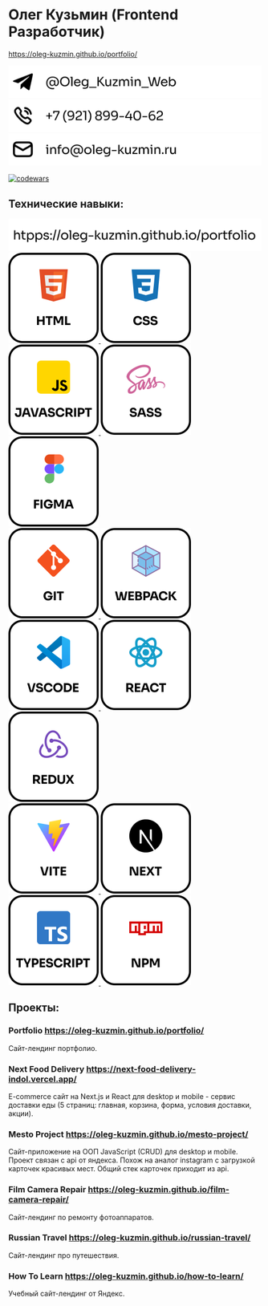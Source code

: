 # Олег Кузьмин (Frontend Разработчик)

<a href="https://oleg-kuzmin.github.io/portfolio/">https://oleg-kuzmin.github.io/portfolio/</a>

<div>
  <a href="https://t.me/Oleg_Kuzmin_Web" target="_blank">
    <img src='./contacts/telegram.svg' alt="Логотип telegram" />
  </a>
</div>
<div>
  <img src='./contacts/phone.svg' alt="Телефон" /> 
</div>
<div>
  <img src='./contacts/email.svg' alt="Почта" /> 
</div>

[![codewars](https://www.codewars.com/users/Oleg_Kuzmin/badges/small)](https://www.codewars.com/users/Oleg_Kuzmin)

## Технические навыки:

<div>
  <a href="https://oleg-kuzmin.github.io/portfolio/" target="_blank" rel="noopener">
    <img src='./contacts/portfolio.svg' alt="Сайт портфолио" />  
  </a>
</div>

<div>
  <a href="https://oleg-kuzmin.github.io/portfolio">
    <img src='./images/html.svg' alt="Логотип html" />
  </a>
  <a href="https://oleg-kuzmin.github.io/portfolio">
    <img src='./images/css.svg' alt="Логотип css" />
  </a>
  <a href="https://oleg-kuzmin.github.io/portfolio">
    <img src='./images/javascript.svg' alt="Логотип javascript" />
  </a>
  <a href="https://oleg-kuzmin.github.io/portfolio">
    <img src='./images/sass.svg' alt="Логотип sass" />
  </a>
  <a href="https://oleg-kuzmin.github.io/portfolio">
    <img src='./images/figma.svg' alt="Логотип figma" />
  </a>
</div>

<div>
  <a href="https://oleg-kuzmin.github.io/portfolio">
    <img src='./images/git.svg' alt="Логотип git" />
  </a>
  <a href="https://oleg-kuzmin.github.io/portfolio">
    <img src='./images/webpack.svg' alt="Логотип webpack" />
  </a>
  <a href="https://oleg-kuzmin.github.io/portfolio">
    <img src='./images/vscode.svg' alt="Логотип vscode" />
  </a>
  <a href="https://oleg-kuzmin.github.io/portfolio">
    <img src='./images/react.svg' alt="Логотип react" />
  </a>
  <a href="https://oleg-kuzmin.github.io/portfolio">
    <img src='./images/redux.svg' alt="Логотип redux" />
  </a>
</div>

<div>
  <a href="https://oleg-kuzmin.github.io/portfolio">
    <img src='./images/vite.svg' alt="Логотип vite" />
  </a>
  <a href="https://oleg-kuzmin.github.io/portfolio">
    <img src='./images/next.svg' alt="Логотип next" />
  </a>
  <a href="https://oleg-kuzmin.github.io/portfolio">
    <img src='./images/typescript.svg' alt="Логотип typescript" />
  </a>
    <a href="https://oleg-kuzmin.github.io/portfolio">
    <img src='./images/npm.svg' alt="Логотип npm" />
  </a>
</div>

## Проекты:

### Portfolio https://oleg-kuzmin.github.io/portfolio/

Сайт-лендинг портфолио.

### Next Food Delivery https://next-food-delivery-indol.vercel.app/

E-commerce сайт на Next.js и React для desktop и mobile - сервис доставки еды (5 страниц: главная, корзина, форма, условия доставки, акции).

### Mesto Project https://oleg-kuzmin.github.io/mesto-project/

Сайт-приложение на ООП JavaScript (CRUD) для desktop и mobile. Проект связан с api от яндекса. Похож на аналог instagram с загрузкой карточек красивых мест. Общий стек карточек приходит из api.

### Film Camera Repair https://oleg-kuzmin.github.io/film-camera-repair/

Сайт-лендинг по ремонту фотоаппаратов.

### Russian Travel https://oleg-kuzmin.github.io/russian-travel/

Сайт-лендинг про путешествия.

### How To Learn https://oleg-kuzmin.github.io/how-to-learn/

Учебный сайт-лендинг от Яндекс.

